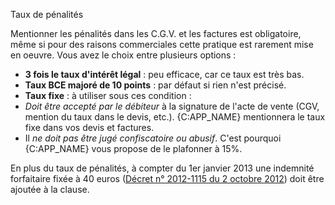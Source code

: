 Taux de pénalités

Mentionner les pénalités dans les C.G.V. et les factures est obligatoire, même 
si pour des raisons commerciales cette pratique est rarement mise en oeuvre. 
Vous avez le choix entre plusieurs options : 

* **3 fois le taux d'intérêt légal** : peu efficace, car ce taux est très bas.
* **Taux BCE majoré de 10 points** : par défaut si rien n'est précisé.
* **Taux fixe** : à utiliser sous ces condition : 
 * _Doit être accepté par le débiteur_ à la signature de l'acte de vente (CGV, mention du taux dans le devis, etc.). {C:APP_NAME} mentionnera le taux fixe dans vos devis et factures.
 * Il _ne doit pas être jugé confiscatoire ou abusif_. C'est pourquoi {C:APP_NAME} vous propose de le plafonner à 15%.

En plus du taux de pénalités, à compter du 1er janvier 2013 une indemnité 
forfaitaire fixée à 40 euros ([Décret n° 2012-1115 du 2 octobre 2012](http://www.legifrance.gouv.fr/affichTexte.do?cidTexte=JORFTEXT000026453427&categorieLien=id)) 
doit être ajoutée à la clause.